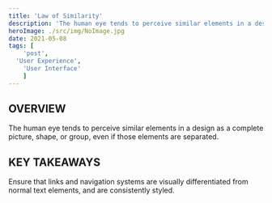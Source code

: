 ```yaml
---
title: 'Law of Similarity'
description: 'The human eye tends to perceive similar elements in a design as a complete picture, shape, or group, even if those elements are separated.'
heroImage: ./src/img/NoImage.jpg
date: 2021-05-08
tags: [
	'post',
  'User Experience',
	'User Interface'
	]
---
```


## OVERVIEW

The human eye tends to perceive similar elements in a design as a complete picture, shape, or group, even if those elements are separated.

## KEY TAKEAWAYS

Ensure that links and navigation systems are visually differentiated from normal text elements, and are consistently styled.
